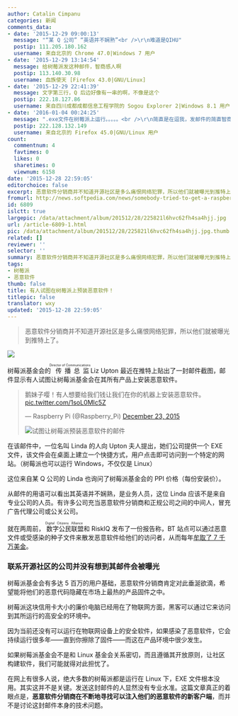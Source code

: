 ```yaml
---
author: Catalin Cimpanu
categories: 新闻
comments_data:
- date: '2015-12-29 09:00:13'
  message: "“某 Q 公司” “英语并不娴熟”<br />\r\n难道是QIHU"
  postip: 111.205.180.162
  username: 来自北京的 Chrome 47.0|Windows 7 用户
- date: '2015-12-29 13:14:54'
  message: 给树莓派发这种邮件，智商感人啊
  postip: 113.140.30.98
  username: 血族使天 [Firefox 43.0|GNU/Linux]
- date: '2015-12-29 22:41:39'
  message: 文字第三行，Q 后边好像有一串的啊，不像是这个
  postip: 222.18.127.86
  username: 来自四川成都成都信息工程学院的 Sogou Explorer 2|Windows 8.1 用户
- date: '2016-01-04 00:24:25'
  message: ".exe文件在树莓派上运行。。。。。<br />\r\n简直是在逗我，发邮件的简直智商感人"
  postip: 222.128.132.149
  username: 来自北京的 Firefox 45.0|GNU/Linux 用户
count:
  commentnum: 4
  favtimes: 0
  likes: 0
  sharetimes: 0
  viewnum: 6158
date: '2015-12-28 22:59:05'
editorchoice: false
excerpt: 恶意软件分销商并不知道开源社区是多么痛恨网络犯罪，所以他们就被曝光到推特上了。
fromurl: http://news.softpedia.com/news/somebody-tried-to-get-a-raspberry-pi-exec-to-install-malware-on-its-devices-498088.shtml
id: 6809
islctt: true
largepic: /data/attachment/album/201512/28/225821l6hvc62fh4sa4hjj.jpg
url: /article-6809-1.html
pic: /data/attachment/album/201512/28/225821l6hvc62fh4sa4hjj.jpg.thumb.jpg
related: []
reviewer: ''
selector: ''
summary: 恶意软件分销商并不知道开源社区是多么痛恨网络犯罪，所以他们就被曝光到推特上了。
tags:
- 树莓派
- 恶意软件
thumb: false
title: 有人试图在树莓派上预装恶意软件！
titlepic: false
translator: wxy
updated: '2015-12-28 22:59:05'
---
```



> 
> 恶意软件分销商并不知道开源社区是多么痛恨网络犯罪，所以他们就被曝光到推特上了。
> 
> 
> 


![](/data/attachment/album/201512/28/225821l6hvc62fh4sa4hjj.jpg)


树莓派基金会的<ruby> 传播总监 <rp>  （ </rp> <rt>  Director of Communications </rt> <rp>  ） </rp></ruby> Liz Upton 最近在推特上贴出了一封邮件截图，邮件显示有人试图让树莓派基金会在其所有产品上安装恶意软件。



> 
> 鹅妹子嘤！有人想要给我们钱让我们在你的机器上安装恶意软件。 [pic.twitter.com/1soL0MIc5Z](https://t.co/1soL0MIc5Z) 
> 
> 
> — Raspberry Pi (@Raspberry\_Pi) [December 23, 2015](https://twitter.com/Raspberry_Pi/status/679640660044058624)
> 
> 
> ![试图让树莓派预装恶意软件的邮件](/data/attachment/album/201512/28/220357t946ohh9y49yo9v9.png)
> 
> 
> 


在该邮件中，一位名叫 Linda 的人向 Upton 夫人提出，她们公司提供一个 EXE 文件，该文件会在桌面上建立一个快捷方式，用户点击即可访问到一个特定的网站。（树莓派也可以运行 Windows，不仅仅是 Linux）


这位来自某 Q 公司的 Linda 也询问了树莓派基金会的 PPI 价格（每份安装价）。


从邮件的用语可以看出其英语并不娴熟，是业务人员，这位 Linda 应该不是来自专业公司的人员。有许多公司充当恶意软件分销商和正规公司之间的中间人，冒充广告代理公司或公关公司。


就在两周前，<ruby> 数字公民联盟 <rp>  （ </rp> <rt>  Digital Citizens Alliance </rt> <rp>  ） </rp></ruby>和 RiskIQ 发布了一份报告称，BT 站点可以通过恶意文件或受感染的种子文件来散发恶意软件给他们的访问者，从而每年[牟取了 7 千万美金](http://news.softpedia.com/news/torrent-sites-earned-70-million-to-drop-malware-on-their-visitors-497470.shtml)。


### 联系开源社区的公司并没有想到其邮件会被曝光


树莓派基金会有多达 5 百万的用户基础，恶意软件分销商肯定对此垂涎欲滴，希望能将他们的恶意代码隐藏在市场上最热的产品固件之中。


树莓派这块信用卡大小的廉价电脑已经用在了物联网方面，黑客可以通过它来访问到其所运行的高安全的环境中。


因为当前还没有可以运行在物联网设备上的安全软件，如果感染了恶意软件，它会持续运行很多年——直到你擦除了固件——而这在产品环境中很少发生。


如果树莓派基金会不是和 Linux 基金会关系密切，而且遵循其开放原则，让社区构建软件，我们可能就得对此担忧了。


在网上有很多人说，绝大多数的树莓派都是运行在 Linux 下，EXE 文件根本没用。其实这并不是关键。发送这封邮件的人显然没有专业水准。这篇文章真正的着眼点是，**恶意软件分销商在不断地寻找可以注入他们的恶意软件的新客户端**，而并不是讨论这封邮件本身的技术问题。
